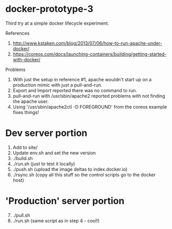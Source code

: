 docker-prototype-3
==================

Third try at a simple docker lifecycle experiment.


References

1. http://www.kstaken.com/blog/2013/07/06/how-to-run-apache-under-docker/
2. https://coreos.com/docs/launching-containers/building/getting-started-with-docker/

Problems

1. With just the setup in reference #1, apache wouldn't start up on a production mimic with just a pull-and-run.
2. Export and Import reported there was no command to run.
3. pull-and-run with /usr/sbin/apache2 reported problems with not finding the apache user.
4. Using '/usr/sbin/apache2ctl -D FOREGROUND' from the coreos example fixes things!

Dev server portion
==================

1. Add to site/
2. Update env.sh and set the new version
3. ./build.sh
4. ./run.sh (just to test it locally)
5. ./push.sh (upload the image deltas to index.docker.io)
6. ./rsync.sh (copy all this stuff so the control scripts go to the docker host)


'Production' server portion
===========================

7. ./pull.sh
8. ./run.sh (same script as in step 4 - cool!)